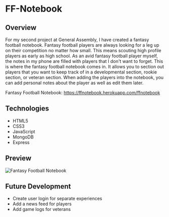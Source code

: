 # FF-Notebook

## Overview
For my second project at General Assembly, I have created a fantasy football notebook. Fantasy football players are always looking for a leg up on their competition no matter how small. This means scouting high profile players as early as high school. As an avid fantasy football player myself, the notes in my phone are filled with players that I don't want to forget. This is where the fantasy football notebook comes in. It allows you to section out players that you want to keep track of in a developmental section, rookie section, or veteran section. When adding the players into the notebook, you can add personal notes about the player as well as edit them later. 

Fantasy Football Notebook: https://ffnotebook.herokuapp.com/ffnotebook

## Technologies
- HTML5
- CSS3
- JavaScript
- MongoDB
- Express

## Preview 
![Fantasy Football Notebook](https://media.discordapp.net/attachments/822281280615219211/850137059049078824/ffnotebook_preview.PNG?width=834&height=676)

## Future Development
- Create user login for separate experiences
- Add a news feed for players
- Add game logs for veterans 